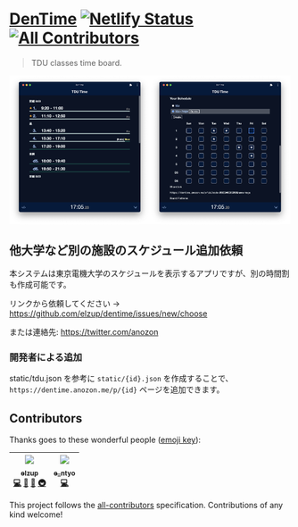 [DenTime](https://dentime.anozon.me/)
[![Netlify Status](https://api.netlify.com/api/v1/badges/a266e157-ed26-43f4-bdf5-c8484aa5b3dd/deploy-status)](https://app.netlify.com/sites/dentime/deploys)
[![All Contributors](https://img.shields.io/badge/all_contributors-2-orange.svg?style=flat-square)](#contributors)
===

> TDU classes time board.

<div style="display: flex;">
<img style="width: 50%;" src="./ss/ss-top.png" alt="dentime preview" />
<img style="width: 50%;" src="./ss/ss-conf.png" alt="dentime preview config" />
</div>

## 他大学など別の施設のスケジュール追加依頼

本システムは東京電機大学のスケジュールを表示するアプリですが、別の時間割も作成可能です。

リンクから依頼してください → https://github.com/elzup/dentime/issues/new/choose

または連絡先: https://twitter.com/anozon

### 開発者による追加

static/tdu.json を参考に `static/{id}.json` を作成することで、
`https://dentime.anozon.me/p/{id}` ページを追加できます。

## Contributors

Thanks goes to these wonderful people ([emoji key](https://github.com/kentcdodds/all-contributors#emoji-key)):

<!-- ALL-CONTRIBUTORS-LIST:START - Do not remove or modify this section -->
<!-- prettier-ignore -->
| [<img src="https://avatars3.githubusercontent.com/u/2284908?v=4" width="100px;"/><br /><sub><b>elzup</b></sub>](https://elzup.com)<br />[💻](https://github.com/elzup/dentime/commits?author=elzup "Code") [🎨](#design-elzup "Design") [🤔](#ideas-elzup "Ideas, Planning, & Feedback") [🚇](#infra-elzup "Infrastructure (Hosting, Build-Tools, etc)") | [<img src="https://avatars1.githubusercontent.com/u/6816182?v=4" width="100px;"/><br /><sub><b>e_ntyo</b></sub>](https://entyo.github.io/)<br />[💻](https://github.com/elzup/dentime/commits?author=entyo "Code") |
| :---: | :---: |

<!-- ALL-CONTRIBUTORS-LIST:END -->

This project follows the [all-contributors](https://github.com/kentcdodds/all-contributors) specification. Contributions of any kind welcome!
